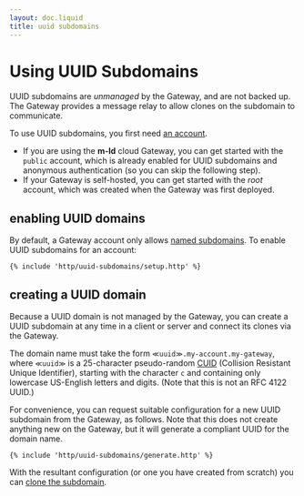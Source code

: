 ```yaml
---
layout: doc.liquid
title: uuid subdomains
---
```

# Using UUID Subdomains

UUID subdomains are _unmanaged_ by the Gateway, and are not backed up. The Gateway provides a message relay to allow clones on the subdomain to communicate.

To use UUID subdomains, you first need [an account](accounts).

- If you are using the **m-ld** cloud Gateway, you can get started with the `public` account, which is already enabled for UUID subdomains and anonymous authentication (so you can skip the following step).
- If your Gateway is self-hosted, you can get started with the _root_ account, which was created when the Gateway was first deployed.

## enabling UUID domains

By default, a Gateway account only allows [named subdomains](named-subdomains). To enable UUID subdomains for an account:

```
{% include 'http/uuid-subdomains/setup.http' %}
```

## creating a UUID domain

Because a UUID domain is not managed by the Gateway, you can create a UUID subdomain at any time in a client or server and connect its clones via the Gateway.

The domain name must take the form `≪uuid≫.my-account.my-gateway`, where `≪uuid≫` is a 25-character pseudo-random [CUID](https://github.com/paralleldrive/cuid#original-documentation-follows) (Collision Resistant Unique Identifier), starting with the character `c` and containing only lowercase US-English letters and digits. (Note that this is not an RFC 4122 UUID.)

For convenience, you can request suitable configuration for a new UUID subdomain from the Gateway, as follows. Note that this does not create anything new on the Gateway, but it will generate a compliant UUID for the domain name.

```
{% include 'http/uuid-subdomains/generate.http' %}
```

With the resultant configuration (or one you have created from scratch) you can [clone the subdomain](clone-subdomain).